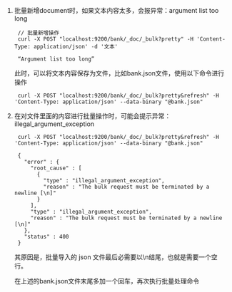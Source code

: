 1. 批量新增document时，如果文本内容太多，会报异常：argument list too long

		// 批量新增操作
		curl -X POST "localhost:9200/bank/_doc/_bulk?pretty" -H 'Content-Type: application/json' -d '文本'

		“Argument list too long”

	此时，可以将文本内容保存为文件，比如bank.json文件，使用以下命令进行操作

		curl -X POST "localhost:9200/bank/_doc/_bulk?pretty&refresh" -H 'Content-Type: application/json' --data-binary "@bank.json"

2. 在对文件里面的内容进行批量操作时，可能会提示异常：illegal_argument_exception

		curl -X POST "localhost:9200/bank/_doc/_bulk?pretty&refresh" -H 'Content-Type: application/json' --data-binary "@bank.json"

		{
		  "error" : {
		    "root_cause" : [
		      {
		        "type" : "illegal_argument_exception",
		        "reason" : "The bulk request must be terminated by a newline [\n]"
		      }
		    ],
		    "type" : "illegal_argument_exception",
		    "reason" : "The bulk request must be terminated by a newline [\n]"
		  },
		  "status" : 400
		}

	其原因是，批量导入的 json 文件最后必需要以\n结尾，也就是需要一个空行。

	在上述的bank.json文件末尾多加一个回车，再次执行批量处理命令